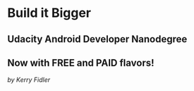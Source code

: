 # Build it Bigger
## Udacity Android Developer Nanodegree
## Now with FREE and PAID flavors!
*by Kerry Fidler*
